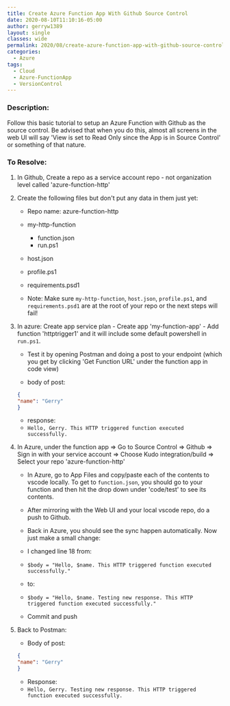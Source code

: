 ```yaml
---
title: Create Azure Function App With Github Source Control
date: 2020-08-10T11:10:16-05:00
author: gerryw1389
layout: single
classes: wide
permalink: 2020/08/create-azure-function-app-with-github-source-control
categories:
  - Azure
tags:
  - Cloud
  - Azure-FunctionApp
  - VersionControl
---
```

<!--more-->

### Description:

Follow this basic tutorial to setup an Azure Function with Github as the source control. Be advised that when you do this, almost all screens in the web UI will say 'View is set to Read Only since the App is in Source Control' or something of that nature.

### To Resolve:

1. In Github, Create a repo as a service account repo - not organization level called 'azure-function-http'

2. Create the following files but don't put any data in them just yet:

   - Repo name: azure-function-http
   - my-http-function
       - function.json
       - run.ps1
   - host.json
   - profile.ps1
   - requirements.psd1

   - Note: Make sure `my-http-function`, `host.json`, `profile.ps1`, and `requirements.psd1` are at the root of your repo or the next steps will fail!

3. In azure: Create app service plan - Create app 'my-function-app' - Add function 'httptrigger1' and it will include some default powershell in `run.ps1`.

   - Test it by opening Postman and doing a post to your endpoint (which you get by clicking 'Get Function URL' under the function app in code view)

   - body of post:

   ```json
   {
   "name": "Gerry"
   }
   ```

   - response:
   - `Hello, Gerry. This HTTP triggered function executed successfully.`

4. In Azure, under the function app => Go to Source Control => Github => Sign in with your service account => Choose Kudo integration/build => Select your repo 'azure-function-http'

   - In Azure, go to App Files and copy/paste each of the contents to vscode locally. To get to `function.json`, you should go to your function and then hit the drop down under 'code/test' to see its contents.

   - After mirroring with the Web UI and your local vscode repo, do a push to Github.

   - Back in Azure, you should see the sync happen automatically. Now just make a small change:

   - I changed line 18 from:

   - `$body = "Hello, $name. This HTTP triggered function executed successfully."`
   - to:
   - `$body = "Hello, $name. Testing new response. This HTTP triggered function executed successfully."`
   - Commit and push

5. Back to Postman:

   - Body of post:

   ```json
   {
   "name": "Gerry"
   }
   ```

   - Response:
   - `Hello, Gerry. Testing new response. This HTTP triggered function executed successfully.`

